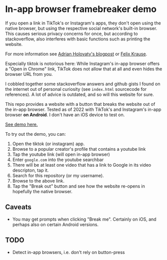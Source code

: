 # In-app browser framebreaker demo

If you open a link in TikTok's or Instagram's apps, they don't open using the
native browser, but using the respective social network's built-in browser.
This causes serious privacy concerns for once, but according to
stackoverflow, also interferes with basic functions such as printing the
website.

For more information see [Adrian Holovaty's
blogpost](https://www.holovaty.com/writing/framebust-native-apps/) or [Felix
Krause](https://krausefx.com/blog/ios-privacy-instagram-and-facebook-can-track-anything-you-do-on-any-website-in-their-in-app-browser).

Especially tiktok is notorious here: While Instagram's in-app browser offers a
"Open in Chrome" link, TikTok does not allow that at all and even hides the
browser URL from you.

I cobbled together some stackoverflow answers and github gists I found on the
internet out of personal curiosity (see `index.html` sourcecode for
references). A lot of advice is outdated, and so will this website for sure.

This repo provides a website with a button that breaks the website out of the
in-app browser. Tested as of 2022 with TikTok's and Instagram's in-app browser **on Android**. I don't have an iOS device to test on.

[See demo here.](https://untitaker.github.io/in-app-browser-framebreaker)

To try out the demo, you can:

1. Open the tiktok (or instagram) app.
2. Browse to a popular creator's profile that contains a youtube link
3. Tap the youtube link (will open in-app browser)
4. Enter `google.com` into the youtube searchbar
5. There will be at least one video that has a link to Google in its video descripton, tap it.
6. Search for this repository (or my username).
7. Browse to the above link.
8. Tap the "Break out" button and see how the website re-opens in hopefully the native browser.

## Caveats

* You may get prompts when clicking "Break me". Certainly on iOS, and perhaps also on certain Android versions.

## TODO

* Detect in-app browsers, i.e. don't rely on button-press

